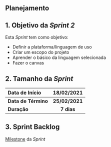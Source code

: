 ## Planejamento

## 1. Objetivo da _Sprint 2_ <!-- {docsify-ignore} -->

<p align="justify">Esta <i>Sprint</i> tem como objetivo:</p>

- Definir a plataforma/linguagem de uso
- Criar um escopo do projeto
- Aprender o básico da linguagem selecionada
- Fazer o canvas

## 2. Tamanho da _Sprint_ <!-- {docsify-ignore} -->

| Data de Início | 18/02/2021 |
|:--|:--:|
| **Data de Término** | **25/02/2021** |
| **Duração** | **7 dias** |


## 3. Sprint Backlog <!-- {docsify-ignore} -->

[Milestone](https://github.com/fga-eps-mds/MDS-2020-2-G9/milestone/3?closed=1) da _Sprint_
